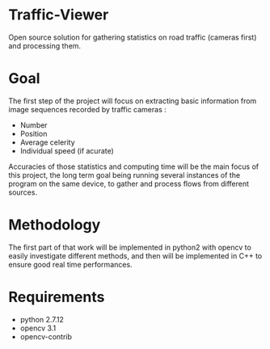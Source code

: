 # Traffic-Viewer
Open source solution for gathering statistics on road traffic (cameras first) and processing them.

# Goal
The first step of the project will focus on extracting basic information from image sequences recorded by traffic cameras :
  - Number 
  - Position
  - Average celerity
  - Individual speed (if acurate)

Accuracies of those statistics and computing time will be the main focus of this project, the long term goal being running several instances of the program on the same device, to gather and process flows from different sources.

# Methodology
The first part of that work will be implemented in python2 with opencv to easily investigate different methods, and then will be implemented in C++ to ensure good real time performances. 

# Requirements
  - python 2.7.12
  - opencv 3.1
  - opencv-contrib

